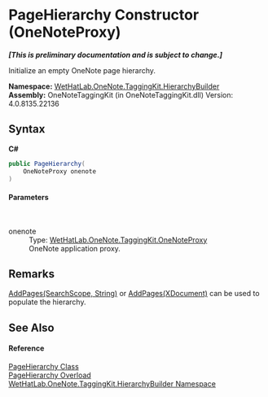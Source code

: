 # PageHierarchy Constructor (OneNoteProxy)
 _**\[This is preliminary documentation and is subject to change.\]**_

Initialize an empty OneNote page hierarchy.

**Namespace:**&nbsp;<a href="886a8d6b-3c89-17b1-a6bd-f04dfde95aba.md">WetHatLab.OneNote.TaggingKit.HierarchyBuilder</a><br />**Assembly:**&nbsp;OneNoteTaggingKit (in OneNoteTaggingKit.dll) Version: 4.0.8135.22136

## Syntax

**C#**<br />
``` C#
public PageHierarchy(
	OneNoteProxy onenote
)
```


#### Parameters
&nbsp;<dl><dt>onenote</dt><dd>Type: <a href="a46a793f-b110-250f-657a-ecb64aa3bbf7.md">WetHatLab.OneNote.TaggingKit.OneNoteProxy</a><br />OneNote application proxy.</dd></dl>

## Remarks
<a href="d1d4715d-b732-3f38-c7d8-7f4b173fbe11.md">AddPages(SearchScope, String)</a> or <a href="f2608922-a737-0b19-fd7d-f12f65549a19.md">AddPages(XDocument)</a> can be used to populate the hierarchy.

## See Also


#### Reference
<a href="be4597ec-efdc-59c8-8477-7519318b8602.md">PageHierarchy Class</a><br /><a href="527071af-2e29-2a3c-7fe6-7d876a1f2dd9.md">PageHierarchy Overload</a><br /><a href="886a8d6b-3c89-17b1-a6bd-f04dfde95aba.md">WetHatLab.OneNote.TaggingKit.HierarchyBuilder Namespace</a><br />